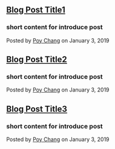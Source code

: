 ## [Blog Post Title1](/blog/post/blog-post-title)
### short content for introduce post
Posted by [Poy Chang](mailto:poypost@gmail.com) on January 3, 2019

## [Blog Post Title2](/blog/post/blog-post-title)
### short content for introduce post
Posted by [Poy Chang](mailto:poypost@gmail.com) on January 3, 2019

## [Blog Post Title3](/blog/post/blog-post-title)
### short content for introduce post
Posted by [Poy Chang](mailto:poypost@gmail.com) on January 3, 2019
